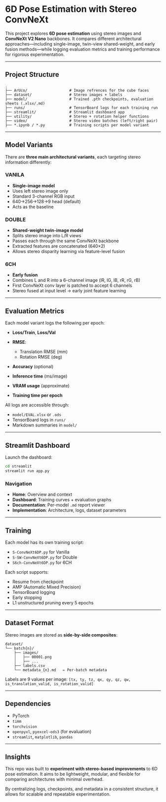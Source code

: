 #  6D Pose Estimation with Stereo ConvNeXt

This project explores **6D pose estimation** using stereo images and **ConvNeXt V2 Nano** backbones. It compares different architectural approaches—including single-image, twin-view shared-weight, and early fusion methods—while logging evaluation metrics and training performance for rigorous experimentation.

---

##  Project Structure

```
.
├── ArUco/                   # Image refrences for the cube faces
├── dataset/                 # Stereo images + labels
├── model/                   # Trained .pth checkpoints, evaluation sheets (.xlsx/.md)
├── runs/                    # TensorBoard logs for each training run
├── streamlit/               # Streamlit dashboard app
├── utility/                 # Stereo + rotation helper functions
├── video/                   # Stereo video batches (left/right pair)
├── *.ipynb / *.py           # Training scripts per model variant
```

---

##  Model Variants

There are **three main architectural variants**, each targeting stereo information differently:

###  VANILA

* **Single-image model**
* Uses left stereo image only
* Standard 3-channel RGB input
* 640→256→128→9 head (default)
* Acts as the baseline

###  DOUBLE

* **Shared-weight twin-image model**
* Splits stereo image into L/R views
* Passes each through the same ConvNeXt backbone
* Extracted features are concatenated (640×2)
* Allows stereo disparity learning via feature-level fusion

###  6CH

* **Early fusion**
* Combines L and R into a 6-channel image (lR, lG, lB, rR, rG, rB)
* First ConvNeXt conv layer is patched to accept 6 channels
* Stereo fused at input level → early joint feature learning

---

##  Evaluation Metrics

Each model variant logs the following per epoch:

* **Loss/Train**, **Loss/Val**
* **RMSE**:

  * Translation RMSE (mm)
  * Rotation RMSE (deg)
* **Accuracy** (optional)
* **Inference time** (ms/image)
* **VRAM usage** (approximate)
* **Training time per epoch**

All logs are accessible through:

* `model/EVAL.xlsx` or `.ods`
* TensorBoard logs in `runs/`
* Markdown summaries in `model/`

---

##  Streamlit Dashboard

Launch the dashboard:

```bash
cd streamlit
streamlit run app.py
```

### Navigation

* **Home**: Overview and context
* **Dashboard**: Training curves + evaluation graphs
* **Documentation**: Per-model `.md` report viewer
* **Implementation**: Architecture, logs, dataset parameters

---

##  Training

Each model has its own training script:

* `S-ConvNeXt6DP.py` for Vanilla
* `S-SW-ConvNeXt6DP.py` for Double
* `S6ch-ConvNeXt6DP.py` for 6CH

Each script supports:

* Resume from checkpoint
* AMP (Automatic Mixed Precision)
* TensorBoard logging
* Early stopping
* L1 unstructured pruning every 5 epochs

---

##  Dataset Format

Stereo images are stored as **side-by-side composites**:

```
dataset/
└── batch{n}/
    ├── images/
    │   ├── 00001.png
    │   ├── ...
    ├── labels.csv
    └── metadata_{n}.md   ← Per-batch metadata
```

Labels are 9 values per image:
`[tx, ty, tz, qx, qy, qz, qw, is_translation_valid, is_rotation_valid]`

---

##  Dependencies

* PyTorch
* `timm`
* `torchvision`
* `openpyxl`, `pyexcel-ods3` (for evaluation)
* `streamlit`, `matplotlib`, `pandas`

---

##  Insights

This repo was built to **experiment with stereo-based improvements** to 6D pose estimation. It aims to be lightweight, modular, and flexible for comparing architectures with minimal overhead.

By centralizing logs, checkpoints, and metadata in a consistent structure, it allows for scalable and repeatable experimentation.

